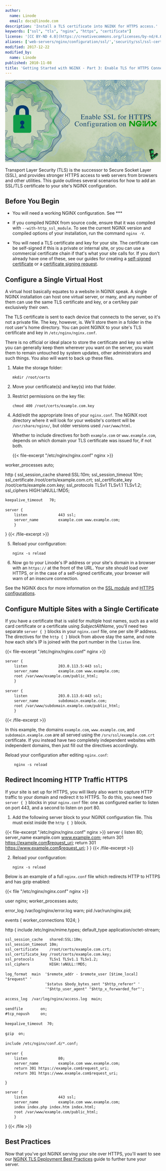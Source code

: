 ```yaml
---
author:
  name: Linode
  email: docs@linode.com
description: 'Install a TLS certificate into NGINX for HTTPS access.'
keywords: ["ssl", "tls", "nginx", "https", "certificate"]
license: '[CC BY-ND 4.0](https://creativecommons.org/licenses/by-nd/4.0)'
aliases: ['web-servers/nginx/configuration/ssl/','security/ssl/ssl-certificates-with-nginx/index.cfm/','websites/ssl/ssl-certificates-with-nginx.cfm/','security/ssl/ssl-certificates-with-nginx/','security/ssl/how-to-provide-encrypted-access-to-resources-using-ssl-certificates-on-nginx/index.cfm/','security/ssl/how-to-provide-encrypted-access-to-resources-using-ssl-certificated-on-nginx/','security/ssl/provide-encrypted-resource-access-using-ssl-certificates-on-nginx/']
modified: 2017-12-22
modified_by:
  name: Linode
published: 2010-11-08
title: 'Getting Started with NGINX - Part 3: Enable TLS for HTTPS Connections'
---
```


![HTTPS Configuration on NGINX](/docs/assets/nginx-ssl/Enable_SSL_nginx.jpg)

Transport Layer Security (TLS) is the successor to Secure Socket Layer (SSL), and provides stronger HTTPS access to web servers from browsers and other utilities. This guide outlines several scenarios for how to add an SSL/TLS certificate to your site's NGINX configuration.

## Before You Begin

- You will need a working NGINX configuration. See ***

- If you compiled NGINX from source code, ensure that it was compiled with `--with-http_ssl_module`. To see the current NGINX version and compiled options of your installation, run the command `nginx -V`.

- You will need a TLS certificate and key for your site. The certificate can be self-signed if this is a private or internal site, or you can use a commercial certificate chain if that's what your site calls for. If you don't already have one of these, see our guides for creating a [self-signed certificate](/docs/security/ssl/create-a-self-signed-tls-certificate) or a [certificate signing request](/docs/security/ssl/obtain-a-commercially-signed-tls-certificate).

## Configure a Single Virtual Host

A virtual host basically equates to a website in NGINX speak. A single NGINX installation can host one virtual server, or many, and any number of them can use the same TLS certificate and key, or a cert/key pair exclusively their own.

The TLS certificate is sent to each device that connects to the server, so it's not a private file. The key, however, is. We'll store them in a folder in the root user's home directory. You can point NGINX to your site's TLS certificate and key in `/etc/nginx/nginx.conf`.

There is no official or ideal place to store the certificate and key so while you can generally keep them wherever you want on the server, you want them to remain untouched by system updates, other administrators and such things. You also will want to back up these files.

1.  Make the storage folder:

        mkdir /root/certs

2.  Move your certificate(s) and key(s) into that folder.

3.  Restrict permissions on the key file:

        chmod 400 /root/certs/example.com.key

4.  Add/edit the appropriate lines of your `nginx.conf`. The NGINX root directory where it will look for your website's content will be `/usr/share/nginx/`, but older versions used `/var/www/html`.

    Whether to include directives for both `example.com` or `www.example.com`, depends on which domain your TLS certificate was issued for, if not both.

    {{< file-excerpt "/etc/nginx/nginx.conf" nginx >}}

worker_processes auto;

http {
    ssl_session_cache   shared:SSL:10m;
    ssl_session_timeout 10m;
    ssl_certificate     /root/certs/example.com.crt;
    ssl_certificate_key /root/certs/example.com.key;
    ssl_protocols       TLSv1 TLSv1.1 TLSv1.2;
    ssl_ciphers         HIGH:!aNULL:!MD5;

    keepalive_timeout   70;

    server {
        listen              443 ssl;
        server_name         example.com www.example.com;
        }
}
{{< /file-excerpt >}}

5.  Reload your configuration:

        nginx -s reload

6.  Now go to your Linode's IP address or your site's domain in a browser with an `https://` at the front of the URL. Your site should load over HTTPS, or in the case of a self-signed certificate, your browser will warn of an insecure connection.

See the NGINX docs for more information on the [SSL module](https://nginx.org/en/docs/http/ngx_http_ssl_module.html) and [HTTPS configurations](https://nginx.org/en/docs/http/configuring_https_servers.html).


## Configure Multiple Sites with a Single Certificate

If you have a certificate that is valid for multiple host names, such as a wild card certificate or a certificate using *SubjectAltName*, you'll need two separate `server { }` blocks in your `nginx.conf` file, one per site IP address. The directives for the `http { }` block from above stay the same, and note how each site's IP is joined with the port number in the `listen` line.

{{< file-excerpt "/etc/nginx/nginx.conf" nginx >}}

    server {
        listen              203.0.113.5:443 ssl;
        server_name         example.com www.example.com;
        root /var/www/example.com/public_html;
        }

    server {
        listen              203.0.113.6:443 ssl;
        server_name         subdomain.example.com;
        root /var/www/subdomain.example.com/public_html;
        }
{{< /file-excerpt >}}

In this example, the domains `example.com`, `www.example.com`, and `subdomain.example.com` are all served using the `/srv/ssl/example.com.crt` certificate. If you instead have two completely independent websites with independent domains, then just fill out the directives accordingly.

Reload your configuration after editing `nginx.conf`:

        nginx -s reload

## Redirect Incoming HTTP Traffic HTTPS

If your site is set up for HTTPS, you will likely also want to capture HTTP traffic to your domain and redirect it to HTTPS. To do this, you need two `server { }` blocks in your `nginx.conf` file: one as configured earlier to listen on port 443, and a second to listen on port 80.

1.  Add the following server block to your NGINX configuration file. This must exist inside the `http { }` block.

{{< file-excerpt "/etc/nginx/nginx.conf" nginx >}}
server {
        listen              80;
        server_name         example.com www.example.com;
        return 301 https://example.com$request_uri;
        return 301 https://www.example.com$request_uri;
        }
}
{{< /file-excerpt >}}

2.  Reload your configuration:

        nginx -s reload


Below is an example of a full `nginx.conf` file which redirects HTTP to HTTPS and has gzip enabled:

{{< file "/etc/nginx/nginx.conf" nginx >}}

user  nginx;
worker_processes  auto;

error_log  /var/log/nginx/error.log warn;
pid        /var/run/nginx.pid;


events {
    worker_connections  1024;
}


http {
    include       /etc/nginx/mime.types;
    default_type  application/octet-stream;

    ssl_session_cache   shared:SSL:10m;
    ssl_session_timeout 10m;
    ssl_certificate     /root/certs/example.com.crt;
    ssl_certificate_key /root/certs/example.com.key;
    ssl_protocols       TLSv1 TLSv1.1 TLSv1.2;
    ssl_ciphers         HIGH:!aNULL:!MD5;

    log_format  main  '$remote_addr - $remote_user [$time_local] "$request" '
                      '$status $body_bytes_sent "$http_referer" '
                      '"$http_user_agent" "$http_x_forwarded_for"';

    access_log  /var/log/nginx/access.log  main;

    sendfile        on;
    #tcp_nopush     on;

    keepalive_timeout  70;

    gzip  on;

    include /etc/nginx/conf.d/*.conf;

    server {
        listen              80;
        server_name         example.com www.example.com;
        return 301 https://example.com$request_uri;
        return 301 https://www.example.com$request_uri;
 }

    server {
        listen              443 ssl;
        server_name         example.com www.example.com;
        index index.php index.htm index.html;
        root /var/www/example.com/public_html;
        }
}
{{< /file >}}


## Best Practices

Now that you've got NGINX serving your site over HTTPS, you'll want to see our [NGINX TLS Deployment Best Practices](/docs/web-servers/nginx/nginx-tls-deployment-best-practices/) guide to further tune your server.
